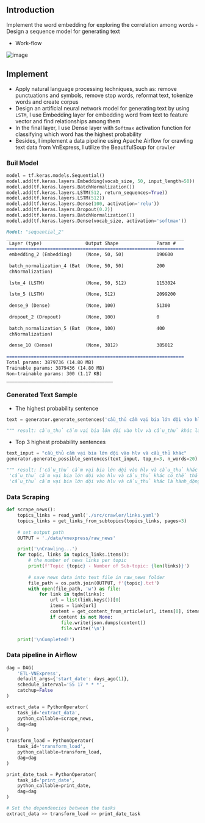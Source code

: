 ## Introduction
Implement the word embedding for exploring the correlation among words - Design a sequence model for generating text

* Work-flow

![image](https://github.com/Narius2030/Vietnamese-Text-Generator/assets/94912102/a7d6e12a-266f-42d9-8452-aade83844dbd)

## Implement
- Apply natural language processing techniques, such as: remove punctuations and symbols, remove stop words, reformat text, tokenize words and create corpus
- Design an artificial neural network model for generating text by using `LSTM`, I use Embedding layer for embedding word from text to feature vector and find relationships among them
- In the final layer, I use Dense layer with `Softmax` activation function for classifying which word has the highest probability
- Besides, I implement a data pipeline using Apache Airflow for crawling text data from VnExpress, I utilize the BeautifulSoup for `crawler`

### Buil Model
```python
model = tf.keras.models.Sequential()
model.add(tf.keras.layers.Embedding(vocab_size, 50, input_length=50))
model.add(tf.keras.layers.BatchNormalization())
model.add(tf.keras.layers.LSTM(512, return_sequences=True))
model.add(tf.keras.layers.LSTM(512))
model.add(tf.keras.layers.Dense(100, activation='relu'))
model.add(tf.keras.layers.Dropout(0.2))
model.add(tf.keras.layers.BatchNormalization())
model.add(tf.keras.layers.Dense(vocab_size, activation='softmax'))
```
```markdown
Model: "sequential_2"
_________________________________________________________________
 Layer (type)                Output Shape              Param #   
=================================================================
 embedding_2 (Embedding)     (None, 50, 50)            190600    
                                                                 
 batch_normalization_4 (Bat  (None, 50, 50)            200       
 chNormalization)                                                
                                                                 
 lstm_4 (LSTM)               (None, 50, 512)           1153024   
                                                                 
 lstm_5 (LSTM)               (None, 512)               2099200   
                                                                 
 dense_9 (Dense)             (None, 100)               51300     
                                                                 
 dropout_2 (Dropout)         (None, 100)               0         
                                                                 
 batch_normalization_5 (Bat  (None, 100)               400       
 chNormalization)                                                
                                                                 
 dense_10 (Dense)            (None, 3812)              385012    
                                                                 
=================================================================
Total params: 3879736 (14.80 MB)
Trainable params: 3879436 (14.80 MB)
Non-trainable params: 300 (1.17 KB)
_______________________________________
```

### Generated Text Sample
- The highest probability sentence
```python
text = generator.generate_sentences('cầu_thủ cầm vại bia lớn dội vào hlv và cầu_thủ khác', 20)

""" result: cầu_thủ cầm vại bia lớn dội vào hlv và cầu_thủ khác là hành_động ăn_mừng thường thấy sau khi giành bundesliga tối 144 nếu thắng werder bremen trên sân_nhà leverkusen sẽ đủ """
```

- Top 3 highest probability sentences
```python
text_input = "cầu_thủ cầm vại bia lớn dội vào hlv và cầu_thủ khác"
generator.generate_possible_sentences(text_input, top_n=3, n_words=20)

""" result: ['cầu_thủ cầm vại bia lớn dội vào hlv và cầu_thủ khác đã chơi giúp họ giành danh_hiệu atp ở anfield nhất tại world_cup qua anh từng giành nhiều danh_hiệu tập_thể lớn cũng',
 'cầu_thủ cầm vại bia lớn dội vào hlv và cầu_thủ khác có_thể thắng sẽ luôn được từng kéo_dài nhiều hơn alonso từng có alonso có_thể lập lại bundesliga leverkusen đang kém bayer',
 'cầu_thủ cầm vại bia lớn dội vào hlv và cầu_thủ khác là hành_động ăn_mừng thường thấy sau khi giành bundesliga tối 144 nếu thắng werder bremen trên sân_nhà leverkusen sẽ đủ điểm'] """
```

### Data Scraping
```python
def scrape_news():
    topics_links = read_yaml('./src/crawler/links.yaml')
    topics_links = get_links_from_subtopics(topics_links, pages=3)
        
    # set output path
    OUTPUT = './data/vnexpress/raw_news'

    print('\nCrawling...')
    for topic, links in topics_links.items():
        # the number of news links per topic
        print(f'Topic {topic} - Number of Sub-topic: {len(links)}')
        
        # save news data into text file in raw_news folder
        file_path = os.path.join(OUTPUT, f'{topic}.txt')
        with open(file_path, 'w') as file:
            for link in tqdm(links):
                url = list(link.keys())[0]
                items = link[url]
                content = get_content_from_article(url, items[0], items[1], topic)
                if content is not None:
                    file.write(json.dumps(content))
                    file.write('\n')

    print('\nCompleted!')
```

### Data pipeline in Airflow
```python
dag = DAG(
    'ETL-VNExpress',
    default_args={'start_date': days_ago(1)},
    schedule_interval='55 17 * * *',
    catchup=False
)

extract_data = PythonOperator(
    task_id='extract_data',
    python_callable=scrape_news,
    dag=dag
)

transform_load = PythonOperator(
    task_id='transform_load',
    python_callable=transform_load,
    dag=dag
)

print_date_task = PythonOperator(
    task_id='print_date',
    python_callable=print_date,
    dag=dag
)

# Set the dependencies between the tasks
extract_data >> transform_load >> print_date_task
```
